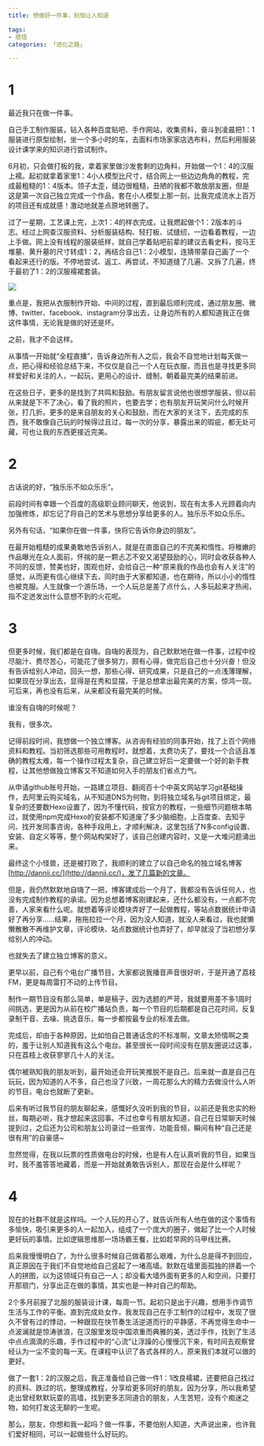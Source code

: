 ```yaml
---
title: 想做好一件事，别怕让人知道

tags:
- 感悟
categories: 「进化之路」

---
```

# 1
最近我只在做一件事。

自己手工制作服装，钻入各种百度贴吧、手作网站，收集资料，奋斗到凌晨把1：1服装进行原型绘制，坐一个多小时的车，去面料市场家家店选布料，然后利用服装设计课学来的知识进行尝试制作。

6月初，只会做打板的我，拿着家里做沙发套剩的边角料，开始做一个1：4的汉服上襦。起初就拿着家里1：4小人模型比尺寸，结合网上一些边边角角的教程，完成最粗糙的1：4版本。领子太歪，缝边很粗糙，丑陋的我都不敢放朋友圈，但是这是第一次自己独立完成一个作品，套在小人模型上那一刻，比我完成流水上百万的项目还有成就感！激动地就差点原地转圈了。

过了一星期，工艺课上完，上次1：4的样衣完成，让我燃起做个1：2版本的斗志。经过上网查汉服资料、分析服装结构、轻打板、试缝纫，一边看着教程，一边上手做。网上没有线程的服装纸样，就自己学着贴吧前辈的建议去看史料，按马王堆墓、黄升墓的尺寸转成1：2，再结合自己1：2小模型，连猜带蒙自己画了一个看起来还行的版。不停地尝试、返工、再尝试，不知道缝了几遍、又拆了几遍，终于最初了1：2的汉服襦裙套装。

![](http://upload-images.jianshu.io/upload_images/48414-4f251336b1d1145f.jpg?imageMogr2/auto-orient/strip%7CimageView2/2/w/1240)

重点是，我把从衣服制作开始、中间的过程，直到最后顺利完成，通过朋友圈、微博、twitter、facebook、instagram分享出去，让身边所有的人都知道我正在做这件事情，无论我是做的好还是坏。

之前，我才不会这样。

从事情一开始就“全程直播”，告诉身边所有人之后，我会不自觉地计划每天做一点，把心得和经验总结下来，不仅仅是自己一个人在玩衣服，而且也是寻找更多同样爱好和关注的人，一起玩，更用心的设计、缝制，朝着最完美的结果前进。

在这些日子，更多的是找到了共鸣和鼓励。有朋友留言说他也很想学服装，但以前从来就是下不了决心，看了我的照片，也要去学；也有朋友开玩笑问什么时候开张，打几折。更多的是来自朋友的关心和鼓励，而在大家的关注下，去完成的东西，我不敢像自己玩的时候得过且过，每一次的分享，暴露出来的瑕疵，都无处可藏，可也让我的东西更接近完美。

# 2

古话说的好，“独乐乐不如众乐乐”。

前段时间有幸跟一个百度的高级职业顾问聊天，他说到，现在有太多人光顾着向内加强修炼，却忘记了将自己的艺术与思想分享给更多的人。独乐乐不如众乐乐。

另外有句话，“如果你在做一件事，快将它告诉你身边的朋友”。

在最开始粗糙的成果勇敢地告诉别人，就是在直面自己的不完美和惰性。将稚嫩的作品曝光在众人面前，怀揣的是一颗忐忑不安又渴望鼓励的心，同时会收获各种人不同的反馈，赞美也好，围观也好，会给自己一种“原来我的作品也会有人关注”的感觉，从而更有信心继续下去，同时由于大家都知道，也在期待，所以小小的惰性也被克服。人生就像一个游乐场，一个人玩总是差了点什么，人多玩起来才热闹，指不定迸发出什么意想不到的火花呢。

# 3

但更多时候，我们都是在自嗨。自嗨的表现为，自己默默地在做一件事，过程中绞尽脑汁、费尽苦心，可能花了很多努力，颇有心得，做完后自己也十分兴奋！但没有告诉给别人冲动，回头一想，那些心得、研究成果，只是自己的一点浅薄理解，如果现在分享出去，显得是在秀和显摆，于是总想拿出最完美的方案，惊鸿一现。可后来，再也没有后来，从来都没有最完美的时候。

谁没有自嗨的时候呢？

我有，很多次。

记得前段时间，我想做一个独立博客。从咨询有经验的同事开始，找了上百个网络资料和教程。当初筛选那些可用教程时，就想着，太费功夫了，要找一个合适且准确的教程太难，每一个操作过程太复杂，自己建立好后一定要做一个好的新手教程，让其他想做独立博客又不知道如何入手的朋友们省点力气。

从申请github账号开始，一路建立项目、翻阅百十个中英文网站学习git基础操作，去阿里云购买域名，从不知道DNS为何物，到将独立域名与git项目绑定，最复杂的还要数Hexo设置了，因为不懂代码，按官方的教程，一些细节问题根本略过，就使用npm完成Hexo的安装都不知道废了多少脑细胞，上百度查、去知乎问、找开发同事咨询，各种手段用上，才顺利解决，这里包括了N多config设置、安装、自定义等等，整个网站构架好了，该自己创建内容时，又是一大堆问题涌出来。

最终这个小怪兽，还是被打败了，我顺利的建立了以自己命名的独立域名博客[http://dannii.cc/](http://dannii.cc/)，发了几篇新的文章。

但是，我仍然默默地自嗨了一把，博客建成后一个月了，我都没有告诉任何人，也没有完成制作教程的承诺。因为总想着博客刚建起来，还什么都没有，一点都不完善，人家来看什么呢。就想着等评论模块弄好了一起做教程，等站点数据统计申请好了再分享……结果，拖拖拉拉一个月，因为没人知道，就没人来看过，我也就懒懒散散不再维护文章，评论模块、站点数据统计也弄好了，却早就没了当初想分享给别人的冲动。

也就失去了建立独立博客的意义。

更早以前，自己有个电台广播节目，大家都说我播音声音很好听，于是开通了荔枝FM，更是每周雷打不动的上传节目。

制作一期节目没有那么简单，单是稿子，因为选题的严苛，我就要用差不多1周时间挑选，更是因为从前在校广播站负责，每一个节目的后期都是自己花时间，反复录制干音、去噪、挑选音乐，每一步都按最专业的标准去做。

完成后，却由于各种原因，比如怕自己普通话念的不标准啊，文章太矫情啊之类的，羞于让别人知道我有这么个电台。甚至很长一段时间没有在朋友圈说过这事，只在荔枝上收获寥寥几十人的关注。

偶尔被熟知我的朋友听到，最开始还会开玩笑推脱不是自己。后来就一直是自己在玩玩，因为知道的人不多，自己也没了兴致，一周花那么大的精力去做没什么人听的节目，电台也就断了更新。

后来有听过我节目的朋友聊起来，感慨好久没听到我的节目，以前还是我忠实的粉丝，每期必听，我才想起来这回事。不过也幸亏有朋友知道，自己在日常聊天时候提到过，之后还为公司和朋友公司录过一些宣传、功能音频，瞬间有种“自己还是很有用”的自豪感~

忽然觉得，在我以玩票的性质做电台的时候，也是有人在认真听我的节目，如果当时，我不羞答答地藏着，而是一开始就勇敢告诉别人，那现在会是什么样呢？

# 4

现在的社群不就是这样吗。一个人玩的开心了，就告诉所有人他在做的这个事情有多愉快，吸引来更多的人一起加入，组成了一个庞大的圈子，做起了比一个人时候更好玩的事情。比如逻辑思维那一场场霸王餐，比如趁早网的马甲线比赛。

后来我慢慢明白了，为什么很多时候自己做着那么艰难，为什么总是得不到回应，真正原因在于我们不自觉地给自己竖起了一堵高墙。默默在墙里面孤独的拼着一个人的拼图，以为这领域只有自己一人；却没看大墙外面有更多的人和空间，只要打开那扇门，分享出正在做的事情，其实也是一种对自己的帮助。

2个多月前报了北服的服装设计课，每周一节。起初只是出于兴趣，想用手作调节生活与工作的平衡。直到完成处女作，我发现自己在手工制作的过程中，发现了很久不曾有过的悸动，一种跟现在快节奏生活逆道而行的平静感，不再觉得生命中一点波澜就是惊涛骇浪，在汉服里发现中国浓重而典雅的美，透过手作，找到了生活中点点滴滴的乐趣，手作过程中的“心流”让浮躁的心慢慢沉下来，有时间去观察曾经认为一尘不变的每一天。在课程中认识了各式各样的人，原来我们本就可以做的更好。

做了一套1：2的汉服之后，我正准备给自己做一件1：1改良襦裙，还要把自己找过的资料、跌过的坑，整理成教程，分享给更多同好的朋友。因为分享，所以我希望走出曾经默默玩耍的高墙，找到更多志同道合的朋友，人生苦短，没有个痴迷之物，如何打发这无聊的一生呢。

那么，朋友，你想和我一起吗？做一件事，不要怕别人知道，大声说出来，也许我们爱好相同，可以一起做些什么好玩的。